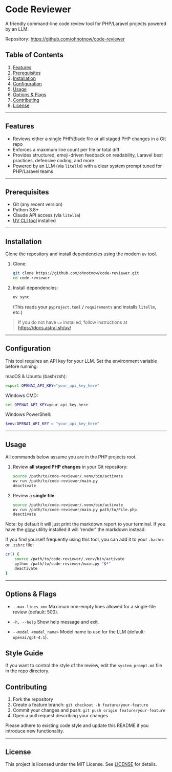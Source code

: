 # Code Reviewer

A friendly command-line code review tool for PHP/Laravel projects powered by an LLM.

Repository: https://github.com/ohnotnow/code-reviewer

## Table of Contents
1. [Features](#features)
2. [Prerequisites](#prerequisites)
3. [Installation](#installation)
4. [Configuration](#configuration)
5. [Usage](#usage)
6. [Options & Flags](#options--flags)
7. [Contributing](#contributing)
8. [License](#license)

---

## Features
- Reviews either a single PHP/Blade file or all staged PHP changes in a Git repo
- Enforces a maximum line count per file or total diff
- Provides structured, emoji-driven feedback on readability, Laravel best practices, defensive coding, and more
- Powered by an LLM (via `litellm`) with a clear system prompt tuned for PHP/Laravel teams

---

## Prerequisites
- Git (any recent version)
- Python 3.8+
- Claude API access (via `litellm`)
- [UV CLI tool](https://docs.astral.sh/uv/) installed

---

## Installation

Clone the repository and install dependencies using the modern `uv` tool.

1. Clone:
   ```bash
   git clone https://github.com/ohnotnow/code-reviewer.git
   cd code-reviewer
   ```

2. Install dependencies:
   ```bash
   uv sync
   ```
   (This reads your `pyproject.toml` / `requirements` and installs `litellm`, etc.)

> If you do not have `uv` installed, follow instructions at https://docs.astral.sh/uv/

---

## Configuration

This tool requires an API key for your LLM. Set the environment variable before running:

macOS & Ubuntu (bash/zsh):
```bash
export OPENAI_API_KEY="your_api_key_here"
```

Windows CMD:
```cmd
set OPENAI_API_KEY=your_api_key_here
```

Windows PowerShell:
```powershell
$env:OPENAI_API_KEY = "your_api_key_here"
```

---

## Usage

All commands below assume you are in the PHP projects root.

1. Review **all staged PHP changes** in your Git repository:
   ```bash
   source /path/to/code-reviewer/.venv/bin/activate
   uv run /path/to/code-reviewer/main.py
   deactivate
   ```

2. Review a **single file**:
   ```bash
   source /path/to/code-reviewer/.venv/bin/activate
   uv run /path/to/code-reviewer/main.py path/to/File.php
   deactivate
   ```

Note: by default it will just print the markdown report to your terminal.  If you have the [glow](https://github.com/charmbracelet/glow) utility installed it will 'render' the markdown instead.

If you find yourself frequently using this tool, you can add it to your `.bashrc` or `.zshrc` file:

```bash
cr() {
    source /path/to/code-reviewer/.venv/bin/activate
    python /path/to/code-reviewer/main.py "$*"
    deactivate
}
```
---

## Options & Flags

- `--max-lines <n>`
  Maximum non-empty lines allowed for a single-file review (default: 500).

- `-h, --help`
  Show help message and exit.

- `--model <model_name>`
  Model name to use for the LLM (default: `openai/gpt-4.1`).

## Style Guide

If you want to control the style of the review, edit the `system_prompt.md` file in the repo directory.


## Contributing

1. Fork the repository
2. Create a feature branch: `git checkout -b feature/your-feature`
3. Commit your changes and push: `git push origin feature/your-feature`
4. Open a pull request describing your changes

Please adhere to existing code style and update this README if you introduce new functionality.

---

## License

This project is licensed under the MIT License.
See [LICENSE](LICENSE) for details.
